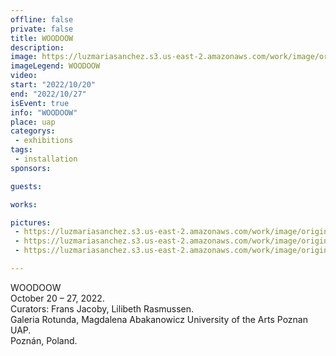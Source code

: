 ```yaml
---
offline: false
private: false
title: WOODOOW
description: 
image: https://luzmariasanchez.s3.us-east-2.amazonaws.com/work/image/original/WOODOOW_POSTER_UAP_POZNAN_2022.jpg
imageLegend: WOODOOW
video: 
start: "2022/10/20"
end: "2022/10/27"
isEvent: true
info: "WOODOOW"
place: uap
categorys:
 - exhibitions
tags:
 - installation
sponsors:

guests:

works:

pictures:
 - https://luzmariasanchez.s3.us-east-2.amazonaws.com/work/image/original/WOODOOW_DOCUMENTATION_DIASPORA_1.JPG
 - https://luzmariasanchez.s3.us-east-2.amazonaws.com/work/image/original/WOODOOW_DOCUMENTATION_DIASPORA_6.jpg
 - https://luzmariasanchez.s3.us-east-2.amazonaws.com/work/image/original/WOODOOW_DOCUMENTATION_DIASPORA_5.jpg

---
```

WOODOOW \
October 20 –  27, 2022. \
Curators: Frans Jacoby, Lilibeth Rasmussen. \
Galeria Rotunda, Magdalena Abakanowicz University of the Arts Poznan UAP. \
Poznán, Poland. 



